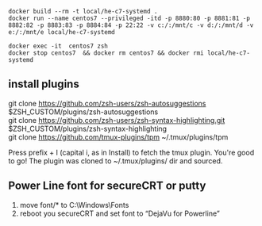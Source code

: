 ```
docker build --rm -t local/he-c7-systemd .
docker run --name centos7 --privileged -itd -p 8880:80 -p 8881:81 -p 8882:82 -p 8883:83 -p 8884:84 -p 22:22 -v c:/:/mnt/c -v d:/:/mnt/d -v e:/:/mnt/e local/he-c7-systemd

docker exec -it  centos7 zsh
docker stop centos7  && docker rm centos7 && docker rmi local/he-c7-systemd
```

## install plugins
git clone https://github.com/zsh-users/zsh-autosuggestions $ZSH_CUSTOM/plugins/zsh-autosuggestions  
git clone https://github.com/zsh-users/zsh-syntax-highlighting.git $ZSH_CUSTOM/plugins/zsh-syntax-highlighting  
git clone https://github.com/tmux-plugins/tpm ~/.tmux/plugins/tpm

Press prefix + I (capital i, as in Install) to fetch the tmux plugin.
You're good to go! The plugin was cloned to ~/.tmux/plugins/ dir and sourced.


## Power Line font for secureCRT or putty
1. move font/* to C:\Windows\Fonts  
2. reboot you secureCRT and set font to “DejaVu for Powerline”